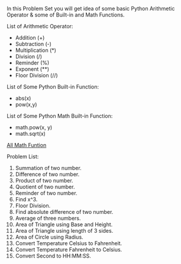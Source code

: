In this Problem Set you will get idea of some basic Python Arithmetic Operator & some of Built-in and Math Functions.

List of Arithmetic Operator:
* Addition (+)
* Subtraction (-)
* Multiplication (*)
* Division (/)
* Reminder (%)
* Exponent (**)
* Floor Division (//)

List of Some Python Built-in Function:
* abs(x)
* pow(x,y)

List of Some Python Math Built-in Function:
* math.pow(x, y)
* math.sqrt(x)

[All Math Funtion](https://docs.python.org/3.6/library/math.html)

Problem List:
1. Summation of two number.
2. Difference of two number.
3. Product of two number.
4. Quotient of two number.
5. Reminder of two number.
6. Find x^3.
7. Floor Division.
8. Find absolute difference of two number.
9. Average of three numbers.
10. Area of Triangle using Base and Height.
11. Area of Triangle using length of 3 sides.
12. Area of Circle using Radius.
13. Convert Temperature Celsius to Fahrenheit.
14. Convert Temperature Fahrenheit to Celsius.
15. Convert Second to HH:MM:SS.
